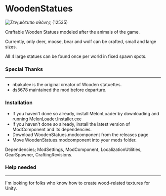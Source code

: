 # WoodenStatues
![Στιγμιότυπο οθόνης (12535)](https://user-images.githubusercontent.com/95387832/231759872-cccc85d4-4ea7-4f92-bd9b-6ab19b05d367.png)

Craftable Wooden Statues modeled after the animals of the game.

Currently, only deer, moose, bear and wolf can be crafted, small and large sizes.

All 4 large statues can be found once per world in fixed spawn spots.

### Special Thanks ###
---
- nbakulev is the original creator of Wooden statuettes.
- ds5678 maintained the mod before departure.

### Installation ###
- If you haven't done so already, install MelonLoader by downloading and running MelonLoader.Installer.exe
- If you haven't done so already, install the latest version of ModComponent and its dependencies.
- Download WoodenStatues.modcomponent from the releases page
- Move WoodenStatues.modcomponent into your mods folder.

Dependencies; ModSettings, ModComponent, LocalizationUtilities, GearSpawner, CraftingRevisions.

### Help needed
---
I'm looking for folks who know how to create wood-related textures for Unity. 
